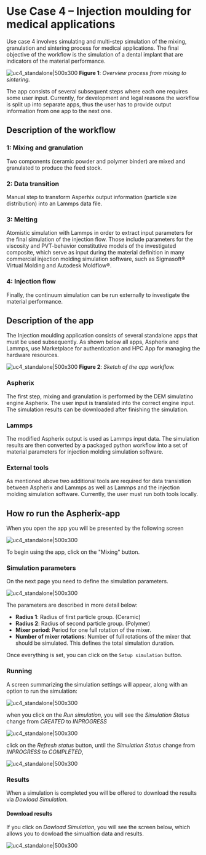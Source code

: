 # Use Case 4 – Injection moulding for medical applications

Use case 4 involves simulating and multi-step simulation of the mixing, granulation
and sintering process for medical applications. The final objective of the workflow
is the simulation of a dental implant that are indicators of the material performance.

![uc4_standalone|500x300](../_static/img/ucs/uc4/uc4_process.png)
**Figure 1**: _Overview process from mixing to sintering._

The app consists of several subsequent steps where each one requires some user input. Currently, for development and legal reasons the workflow is split up into separate apps, thus the user has to provide output information from one app to the next one.

## Description of the workflow

### 1: Mixing and granulation

Two components (ceramic powder and polymer binder) are mixed and granulated to produce the feed stock.

### 2: Data transition

Manual step to transform Asperhix output information (particle size distribution) into an Lammps data file.

### 3: Melting

Atomistic simulation with Lammps in order to extract input parameters for the final simulation of the injection flow.
Those include parameters for the viscosity and PVT-behavior constitutive models of the investigated composite, which serve as input during the material definition in many commercial injection molding simulation software, such as Sigmasoft® Virtual Molding and Autodesk Moldflow®.

### 4: Injection flow

Finally, the continuum simulation can be run externally to investigate the material performance.

## Description of the app

The Injection moulding application consists of several standalone apps that must be used subsequently. As shown below all apps, Aspherix and Lammps, use Marketplace for authentication and HPC App for managing the hardware resources.

![uc4_standalone|500x300](../_static/img/ucs/uc4/uc4_standalone.png)
**Figure 2**: _Sketch of the app workflow._

### Aspherix

The first step, mixing and granulation is performed by the DEM simulatino engine Aspherix. The user input is translated into the correct engine input. The simulation results can be downloaded after finishing the simulation.

### Lammps

The modified Aspherix output is used as Lammps input data. The simulation results are then converted by a packaged python workflow into a set of material parameters for injection molding simulation software.

### External tools

As mentioned above two additional tools are required for data transistion between Aspherix and Lammps as well as Lammps and the injection molding simulation software.
Currently, the user must run both tools locally.

## How ro run the Aspherix-app

When you open the app you will be presented by the following screen

![uc4_standalone|500x300](../_static/img/ucs/uc4/uc4_index.png)

To begin using the app, click on the "Mixing" button.

### Simulation parameters

On the next page you need to define the simulation parameters.

![uc4_standalone|500x300](../_static/img/ucs/uc4/uc4_configuration.png)

The parameters are described in more detail below:

- **Radius 1**: Radius of first particle group. (Ceramic)
- **Radius 2**: Radius of second particle group. (Polymer)
- **Mixer period**: Period for one full rotation of the mixer.
- **Number of mixer rotations**: Number of full rotations of the mixer that should be simulated. This defines the total simulation duration.

Once everything is set, you can click on the `Setup simulation` button.

### Running

A screen summarizing the simulation settings will appear, along with an option to run the simulation:

![uc4_standalone|500x300](../_static/img/ucs/uc4/uc4_run_simulation.png)

when you click on the _Run simulation_, you will see the _Simulation Status_ change from _CREATED_ to _INPROGRESS_

![uc4_standalone|500x300](../_static/img/ucs/uc4/uc4_inprogress.png)

click on the _Refresh status_ button, until the _Simulation Status_ change from _INPROGRESS_ to _COMPLETED_,

![uc4_standalone|500x300](../_static/img/ucs/uc4/uc4_download.png)

### Results

When a simulation is completed you will be offered to download the results via _Dowload Simulation_.

#### Download results

If you click on _Dowload Simulation_, you will see the screen below, which allows you to dowload the simualtion data and results.

![uc4_standalone|500x300](../_static/img/ucs/uc4/uc4_download_2.png)
